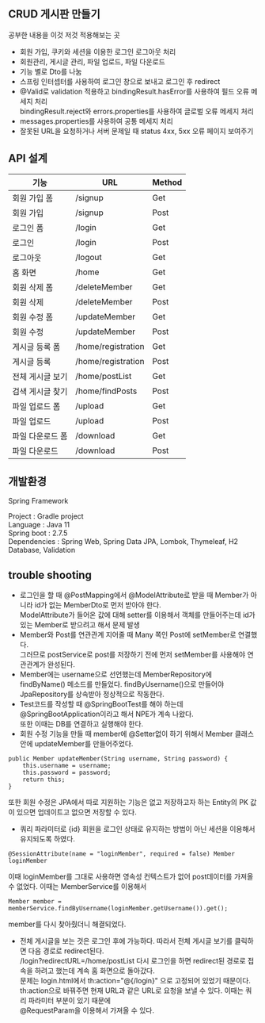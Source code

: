 ## CRUD 게시판 만들기

공부한 내용을 이것 저것 적용해보는 곳     
  
* 회원 가입, 쿠키와 세션을 이용한 로그인 로그아웃 처리  
* 회원관리, 게시글 관리, 파일 업로드, 파일 다운로드   
* 기능 별로 Dto를 나눔
* 스프링 인터셉터를 사용하여 로그인 창으로 보내고 로그인 후 redirect
* @Valid로 validation 적용하고 bindingResult.hasError를 사용하여 필드 오류 메세지 처리  
bindingResult.reject와 errors.properties를 사용하여 글로벌 오류 메세지 처리       
* messages.properties를 사용하여 공통 메세지 처리  
* 잘못된 URL을 요청하거나 서버 문제일 때 status 4xx, 5xx 오류 페이지 보여주기

## API 설계  

|기능|URL|Method|                      
|---|---|---|                                               
|회원 가입 폼| /signup| Get|            
|회원 가입 | /signup| Post| 
|로그인 폼| /login| Get|
|로그인|/login|Post|
|로그아웃|/logout|Get|      
|홈 화면|/home|Get|
|회원 삭제 폼|/deleteMember|Get|
|회원 삭제|/deleteMember|Post|
|회원 수정 폼|/updateMember|Get|
|회원 수정|/updateMember|Post|
|게시글 등록 폼|/home/registration|Get|
|게시글 등록|/home/registration|Post|
|전체 게시글 보기|/home/postList|Get|
|검색 게시글 찾기|/home/findPosts|Post|
|파일 업로드 폼|/upload|Get|
|파일 업로드|/upload|Post|
|파일 다운로드 폼|/download|Get|
|파일 다운로드|/download|Post|

## 개발환경 

Spring Framework   

Project : Gradle project  
Language : Java 11                
Spring boot : 2.7.5     
Dependencies : Spring Web, Spring Data JPA, Lombok, Thymeleaf, H2 Database, Validation

## trouble shooting

* 로그인을 할 때 @PostMapping에서 @ModelAttribute로 받을 때 Member가 아니라 id가 없는 MemberDto로 먼저 받아야 한다.   
ModelAttribute가 들어온 값에 대해 setter를 이용해서 객체를 만들어주는데 id가 있는 Member로 받으려고 해서 문제 발생
* Member와 Post를 연관관계 지어줄 때 Many 쪽인 Post에 setMember로 연결했다.   
그러므로 postService로 post를 저장하기 전에 먼저 setMember를 사용해야 연관관계가 완성된다. 
* Member에는 username으로 선언했는데 MemberRepository에 findByName() 메소드를 만들었다. findByUsername()으로 만들어야 JpaRepository를 상속받아 정상적으로 작동한다.
* Test코드를 작성할 때 @SpringBootTest를 해야 하는데 @SpringBootApplication이라고 해서 NPE가 계속 나왔다.   
또한 이때는 DB를 연결하고 실행해야 한다.   
* 회원 수정 기능을 만들 때 member에 @Setter없이 하기 위해서 Member 클래스 안에 updateMember를 만들어주었다. 
```
public Member updateMember(String username, String password) {
    this.username = username;
    this.password = password;
    return this;
}
```
또한 회원 수정은 JPA에서 따로 지원하는 기능은 없고 저장하고자 하는 Entity의 PK 값이 있으면 업데이트고 없으면 저장할 수 있다.   
* 쿼리 파라미터로 {id} 회원을 로그인 상태로 유지하는 방법이 아닌 세션을 이용해서 유지되도록 하였다. 
```
@SessionAttribute(name = "loginMember", required = false) Member loginMember
```
이때 loginMember를 그대로 사용하면 영속성 컨텍스트가 없어 post데이터를 가져올 수 없었다. 이때는 MemberService를 이용해서  
```
Member member = memberService.findByUsername(loginMember.getUsername()).get();
```
member를 다시 찾아줬더니 해결되었다.
* 전체 게시글을 보는 것은 로그인 후에 가능하다. 따라서 전체 게시글 보기를 클릭하면 다음 경로로 redirect된다.   
/login?redirectURL=/home/postList
다시 로그인을 하면 redirect된 경로로 접속을 하려고 했는데 계속 홈 화면으로 돌아갔다.   
문제는 login.html에서 th:action="@{/login}" 으로 고정되어 있었기 때문이다.  
th:action으로 바꿔주면 현재 URL과 같은 URL로 요청을 보낼 수 있다. 이때는 쿼리 파라미터 부분이 있기 때문에  
@RequestParam을 이용해서 가져올 수 있다.
